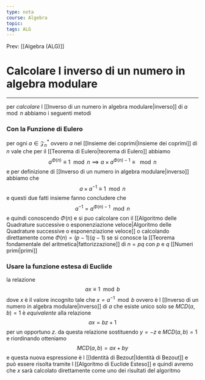 ```yaml
---
type: nota
course: Algebra
topic: 
tags: ALG
---
```


Prev: [[Algebra (ALG)]]

# Calcolare l inverso di un numero in algebra modulare
---
per _calcolare_ l [[Inverso di un numero in algebra modulare|inverso]] di $a\mod n$ abbiamo i seguenti metodi 

### Con la Funzione di Eulero
per ogni $a\in \mathcal{Z}_{n}^{*}$ ovvero $a$ nel [[Insieme dei coprimi|Insieme dei coprimi]] di $n$
vale che per il [[Teorema di Eulero|teorema di Eulero]] abbiamo 
$$a^{\Phi(n)}  \equiv 1 \mod n\implies a \times a^{\Phi(n)-1} \equiv \mod n$$
e per definizione di [[Inverso di un numero in algebra modulare|inverso]] abbiamo che 
$$a\times a^{-1} \equiv 1 \mod n$$
e questi due fatti insieme fanno concludere che 
$$a^{ -1}=a^{\Phi(n)-1} \mod n$$
e quindi conoscendo $\Phi(n)$ e si puo calcolare con il [[Algoritmo delle Quadrature successive o esponenziazione veloce|Algoritmo delle Quadrature successive o esponenziazione veloce]] o calcolando direttamente come $\Phi(n)=(p-1)(q-1)$ se si conosce la [[Teorema fondamentale del aritmetica|fattorizzazione]] di $n=pq$ con $p$ e $q$ [[Numeri primi|primi]] 


### Usare la funzione  estesa di Euclide
la relazione $$ax \equiv 1 \mod b$$dove $x$ è il valore incognito tale che $x = a^{-1} \mod b$  ovvero è l [[Inverso di un numero in algebra modulare|inverso]] di $a$ che esiste unico solo se $MCD(a,b)=1$
è _equivalente_ alla relazione
$$ax =bz+1$$per un opportuno $z$.
da questa relazione sostituendo $y=-z$ e $MCD(a,b)=1$  e riordinando otteniamo $$MCD(a,b)=ax+by $$
 e questa nuova espressione è l [[Identità di Bezout|Identità di Bezout]] e può essere risolta tramite l [[Algoritmo di Euclide Esteso]] e quindi avremo che $x$ sarà calcolato direttamente come uno dei risultati del algoritmo
 